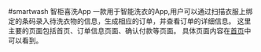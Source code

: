 #smartwash
智柜喜洗App
一款用于智能洗衣的App,用户可以通过扫描衣服上绑定的条码录入待洗衣物的信息，生成相应的订单，并查看订单的详细信息。
这里主要的页面包括首页、订单信息页面、确认付款等页面。
具体页面内容在[首页](https://github.com/SJJ0330/smartwash/homePage.html)中可以看到。

